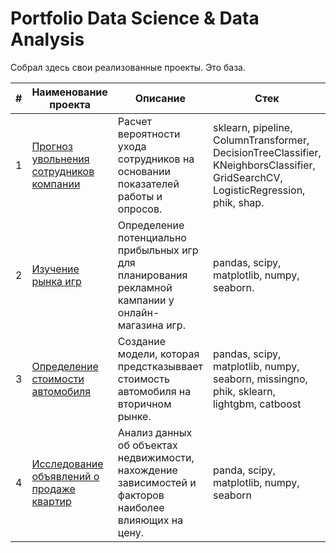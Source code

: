 # Portfolio Data Science & Data Analysis
Собрал здесь свои реализованные проекты. Это база.


| # | Наименование проекта  | Описание | Стек |
|---|-------------|----------|------|
| 1 | [Прогноз увольнения <br>сотрудников компании](https://github.com/saminter22/data_science/tree/main/predicting_dismissal_for_hr) | Расчет  вероятности ухода сотрудников на основании показателей работы и опросов.         | sklearn, pipeline, ColumnTransformer, DecisionTreeClassifier, KNeighborsClassifier, GridSearchCV, LogisticRegression, phik, shap.     |
| 2 | [Изучение рынка игр](https://github.com/saminter22/data_science/tree/main/game_market_research)     | Определение потенциально прибыльных игр для планирования рекламной кампании у онлайн-магазина игр.  |  pandas, scipy, matplotlib, numpy, seaborn.    |
| 3 |[Определение стоимости автомобиля](https://github.com/saminter22/data_science/tree/main/car_price) | Создание модели, которая предстказыввает стоимость автомобиля на вторичном рынке. | pandas, scipy, matplotlib, numpy, seaborn, missingno, phik, sklearn, lightgbm, catboost |
| 4 |[Исследование объявлений о продаже квартир](https://github.com/saminter22/data_science/tree/main/apartment_price) | Анализ данных об объектах недвижимости, нахождение зависимостей и факторов наиболее влияющих на цену. | panda, scipy, matplotlib, numpy, seaborn |
